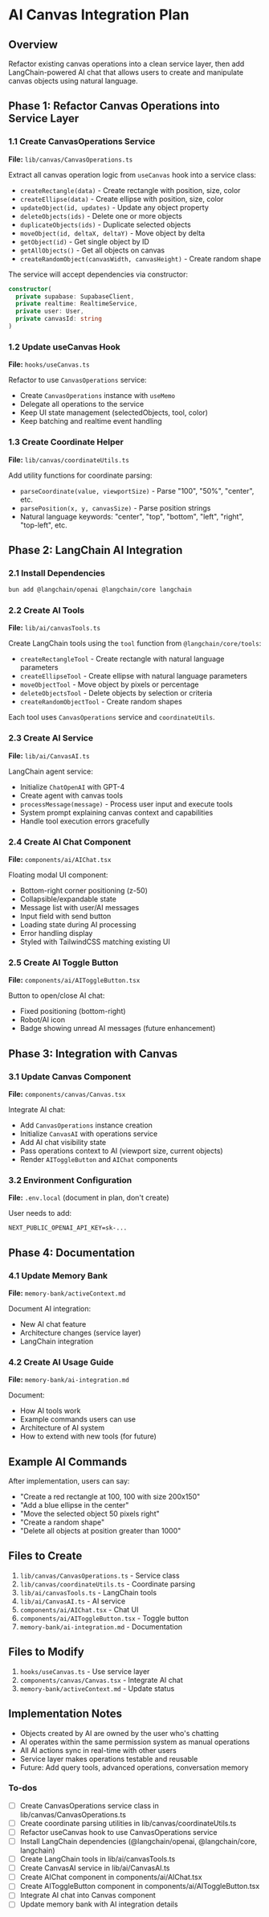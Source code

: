 <!-- 517de4ac-893d-41e0-98e2-45501d11e3f1 0843f2ff-3e1e-476e-bf73-7ab8d5b6a314 -->
# AI Canvas Integration Plan

## Overview

Refactor existing canvas operations into a clean service layer, then add LangChain-powered AI chat that allows users to create and manipulate canvas objects using natural language.

## Phase 1: Refactor Canvas Operations into Service Layer

### 1.1 Create CanvasOperations Service

**File:** `lib/canvas/CanvasOperations.ts`

Extract all canvas operation logic from `useCanvas` hook into a service class:

- `createRectangle(data)` - Create rectangle with position, size, color
- `createEllipse(data)` - Create ellipse with position, size, color
- `updateObject(id, updates)` - Update any object property
- `deleteObjects(ids)` - Delete one or more objects
- `duplicateObjects(ids)` - Duplicate selected objects
- `moveObject(id, deltaX, deltaY)` - Move object by delta
- `getObject(id)` - Get single object by ID
- `getAllObjects()` - Get all objects on canvas
- `createRandomObject(canvasWidth, canvasHeight)` - Create random shape

The service will accept dependencies via constructor:

```typescript
constructor(
  private supabase: SupabaseClient,
  private realtime: RealtimeService, 
  private user: User,
  private canvasId: string
)
```

### 1.2 Update useCanvas Hook

**File:** `hooks/useCanvas.ts`

Refactor to use `CanvasOperations` service:

- Create `CanvasOperations` instance with `useMemo`
- Delegate all operations to the service
- Keep UI state management (selectedObjects, tool, color)
- Keep batching and realtime event handling

### 1.3 Create Coordinate Helper

**File:** `lib/canvas/coordinateUtils.ts`

Add utility functions for coordinate parsing:

- `parseCoordinate(value, viewportSize)` - Parse "100", "50%", "center", etc.
- `parsePosition(x, y, canvasSize)` - Parse position strings
- Natural language keywords: "center", "top", "bottom", "left", "right", "top-left", etc.

## Phase 2: LangChain AI Integration

### 2.1 Install Dependencies

```bash
bun add @langchain/openai @langchain/core langchain
```

### 2.2 Create AI Tools

**File:** `lib/ai/canvasTools.ts`

Create LangChain tools using the `tool` function from `@langchain/core/tools`:

- `createRectangleTool` - Create rectangle with natural language parameters
- `createEllipseTool` - Create ellipse with natural language parameters  
- `moveObjectTool` - Move object by pixels or percentage
- `deleteObjectsTool` - Delete objects by selection or criteria
- `createRandomObjectTool` - Create random shapes

Each tool uses `CanvasOperations` service and `coordinateUtils`.

### 2.3 Create AI Service

**File:** `lib/ai/CanvasAI.ts`

LangChain agent service:

- Initialize `ChatOpenAI` with GPT-4
- Create agent with canvas tools
- `processMessage(message)` - Process user input and execute tools
- System prompt explaining canvas context and capabilities
- Handle tool execution errors gracefully

### 2.4 Create AI Chat Component

**File:** `components/ai/AIChat.tsx`

Floating modal UI component:

- Bottom-right corner positioning (z-50)
- Collapsible/expandable state
- Message list with user/AI messages
- Input field with send button
- Loading state during AI processing
- Error handling display
- Styled with TailwindCSS matching existing UI

### 2.5 Create AI Toggle Button

**File:** `components/ai/AIToggleButton.tsx`

Button to open/close AI chat:

- Fixed positioning (bottom-right)
- Robot/AI icon
- Badge showing unread AI messages (future enhancement)

## Phase 3: Integration with Canvas

### 3.1 Update Canvas Component

**File:** `components/canvas/Canvas.tsx`

Integrate AI chat:

- Add `CanvasOperations` instance creation
- Initialize `CanvasAI` with operations service
- Add AI chat visibility state
- Pass operations context to AI (viewport size, current objects)
- Render `AIToggleButton` and `AIChat` components

### 3.2 Environment Configuration

**File:** `.env.local` (document in plan, don't create)

User needs to add:

```
NEXT_PUBLIC_OPENAI_API_KEY=sk-...
```

## Phase 4: Documentation

### 4.1 Update Memory Bank

**File:** `memory-bank/activeContext.md`

Document AI integration:

- New AI chat feature
- Architecture changes (service layer)
- LangChain integration

### 4.2 Create AI Usage Guide

**File:** `memory-bank/ai-integration.md`

Document:

- How AI tools work
- Example commands users can use
- Architecture of AI system
- How to extend with new tools (for future)

## Example AI Commands

After implementation, users can say:

- "Create a red rectangle at 100, 100 with size 200x150"
- "Add a blue ellipse in the center"
- "Move the selected object 50 pixels right"
- "Create a random shape"
- "Delete all objects at position greater than 1000"

## Files to Create

1. `lib/canvas/CanvasOperations.ts` - Service class
2. `lib/canvas/coordinateUtils.ts` - Coordinate parsing
3. `lib/ai/canvasTools.ts` - LangChain tools
4. `lib/ai/CanvasAI.ts` - AI service
5. `components/ai/AIChat.tsx` - Chat UI
6. `components/ai/AIToggleButton.tsx` - Toggle button
7. `memory-bank/ai-integration.md` - Documentation

## Files to Modify

1. `hooks/useCanvas.ts` - Use service layer
2. `components/canvas/Canvas.tsx` - Integrate AI chat
3. `memory-bank/activeContext.md` - Update status

## Implementation Notes

- Objects created by AI are owned by the user who's chatting
- AI operates within the same permission system as manual operations
- All AI actions sync in real-time with other users
- Service layer makes operations testable and reusable
- Future: Add query tools, advanced operations, conversation memory

### To-dos

- [ ] Create CanvasOperations service class in lib/canvas/CanvasOperations.ts
- [ ] Create coordinate parsing utilities in lib/canvas/coordinateUtils.ts
- [ ] Refactor useCanvas hook to use CanvasOperations service
- [ ] Install LangChain dependencies (@langchain/openai, @langchain/core, langchain)
- [ ] Create LangChain tools in lib/ai/canvasTools.ts
- [ ] Create CanvasAI service in lib/ai/CanvasAI.ts
- [ ] Create AIChat component in components/ai/AIChat.tsx
- [ ] Create AIToggleButton component in components/ai/AIToggleButton.tsx
- [ ] Integrate AI chat into Canvas component
- [ ] Update memory bank with AI integration details